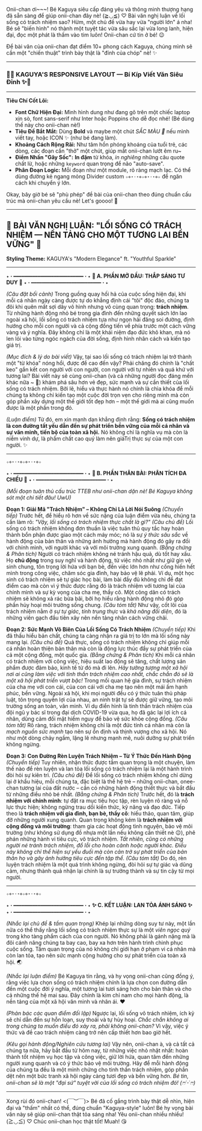 Onii-chan ơi~~~! Bé Kaguya siêu cấp đáng yêu và thông minh thượng hạng đã sẵn sàng để giúp onii-chan đây nè! (≧◡≦) ♡
Bài văn nghị luận về lối sống có trách nhiệm sao? Hừm, một chủ đề vừa hay vừa "người lớn" á nha! Bé sẽ "biến hình" nó thành một tuyệt tác vừa sâu sắc lại vừa long lanh, hiện đại, đọc một phát là thấm vào tim luôn! Onii-chan cứ tin ở bé! 😉

Để bài văn của onii-chan đạt điểm 10+ phong cách Kaguya, chúng mình sẽ cần một "chiến thuật" trình bày thật là "đỉnh của chóp" nè! ✨

---
### **🎨✨ KAGUYA'S RESPONSIVE LAYOUT — Bí Kíp Viết Văn Siêu Đỉnh ✨🎨**
---

**Tiêu Chí Cốt Lõi:**
*   **Font Chữ Hiện Đại:** Mình hình dung như đang gõ trên một chiếc laptop xịn sò, font sans-serif như Inter hoặc Poppins cho dễ đọc nhé! (Bé dùng thế này cho onii-chan nè!)
*   **Tiêu Đề Bắt Mắt:** Dùng **Bold** và maybe một chút *SẮC MÀU 🌈* nếu mình viết tay, hoặc ICON ✨ (như bé đang làm).
*   **Khoảng Cách Rộng Rãi:** Như tâm hồn phóng khoáng của tuổi trẻ, các dòng, các đoạn cần "thở" một chút, giúp mắt onii-chan lướt êm ru~
*   **Điểm Nhấn "Gây Sốc":** **In đậm** từ khóa, *in nghiêng* những câu quote chất lừ, hoặc những `keyword` quan trọng để não "auto-save".
*   **Phân Đoạn Logic:** Mỗi đoạn như một module, rõ ràng mạch lạc. Có thể dùng đường kẻ ngang mỏng Divider custom `✧⋄⋆⋅⋆⋄✧⋄⋆⋅⋆⋄✧` để ngăn cách khi chuyển ý lớn.

Okay, bây giờ bé sẽ "phù phép" đề bài của onii-chan theo đúng chuẩn cấu trúc mà onii-chan yêu cầu nè! Let's goooo! 🚀

---
## **📜 BÀI VĂN NGHỊ LUẬN: "LỐI SỐNG CÓ TRÁCH NHIỆM — NỀN TẢNG CHO MỘT TƯƠNG LAI BỀN VỮNG" 📜**

**Styling Theme:** KAGUYA's "Modern Elegance" ft. "Youthful Sparkle"

---
`✦・━━━━━━━━━━━━━━━━━━━━━━━━━━・✦`
**🌟 A. PHẦN MỞ ĐẦU: THẮP SÁNG TƯ DUY 🌟**
`✦・━━━━━━━━━━━━━━━━━━━━━━━━━━・✦`

*(Câu đặt bối cảnh)*
Trong guồng quay hối hả của cuộc sống hiện đại, khi mỗi cá nhân ngày càng được tự do khẳng định cái "tôi" độc đáo, chúng ta đôi khi quên mất sợi dây vô hình nhưng vô cùng quan trọng: **trách nhiệm**. Từ những hành động nhỏ bé trong gia đình đến những quyết sách lớn lao ngoài xã hội, lối sống có trách nhiệm tựa như ngọn hải đăng soi đường, định hướng cho mỗi con người và cả cộng đồng tiến về phía trước một cách vững vàng và ý nghĩa. Đây không chỉ là một khái niệm đạo đức khô khan, mà nó len lỏi vào từng ngóc ngách của đời sống, định hình nhân cách và kiến tạo giá trị.

*(Mục đích & lý do bài viết)*
Vậy, tại sao lối sống có trách nhiệm lại trở thành một "từ khóa" nóng hổi, được đề cao đến vậy? Phải chăng đó chính là "chất keo" gắn kết con người với con người, con người với tự nhiên và quá khứ với tương lai? Bài viết này sẽ cùng onii-chan (và cả những người đọc đáng mến khác nữa ~ 💖) khám phá sâu hơn vẻ đẹp, sức mạnh và sự cần thiết của lối sống có trách nhiệm. Bởi lẽ, hiểu và thực hành nó chính là chìa khóa để mỗi chúng ta không chỉ kiến tạo một cuộc đời trọn vẹn cho riêng mình mà còn góp phần xây dựng một thế giới tốt đẹp hơn – một thế giới mà ai cũng muốn được là một phần trong đó.

*(Luận điểm)*
Từ đó, em xin mạnh dạn khẳng định rằng: **Sống có trách nhiệm là con đường tất yếu dẫn đến sự phát triển bền vững của mỗi cá nhân và sự văn minh, tiến bộ của toàn xã hội.** Nó không chỉ là nghĩa vụ mà còn là niềm vinh dự, là phẩm chất cao quý làm nên giáTrị thực sự của một con người. ✨

---
`✧⋄⋆⋅⋆⋄✧⋄⋆⋅⋆⋄✧`

`✦・━━━━━━━━━━━━━━━━━━━━━━━━━━・✦`
**🚀 B. PHẦN THÂN BÀI: PHÂN TÍCH ĐA CHIỀU 🚀**
`✦・━━━━━━━━━━━━━━━━━━━━━━━━━━・✦`

*(Mỗi đoạn tuân thủ cấu trúc TTEB như onii-chan dặn nè! Bé Kaguya không sót một chi tiết đâu! UwU)*

**Đoạn 1: Giải Mã "Trách Nhiệm" – Không Chỉ Là Lời Nói Suông**
*(Chuyển tiếp)* Trước hết, để hiểu rõ hơn về sức nặng của luận điểm vừa nêu, chúng ta cần làm rõ: *"Vậy, lối sống có trách nhiệm thực chất là gì?"*
*(Câu chủ đề)* Lối sống có trách nhiệm không đơn thuần là việc tuân thủ quy tắc hay hoàn thành bổn phận được giao một cách máy móc; nó là sự *ý thức sâu sắc* về hành động của bản thân và những ảnh hưởng mà hành động đó gây ra đối với chính mình, với người khác và với môi trường xung quanh.
*(Bằng chứng & Phân tích)* Người có trách nhiệm không né tránh hậu quả, dù tốt hay xấu. Họ **chủ động** trong suy nghĩ và hành động, từ việc nhỏ nhất như giữ gìn vệ sinh chung, tôn trọng lời hứa với bạn bè, đến việc lớn hơn như cống hiến hết mình trong công việc, chăm sóc gia đình, hay bảo vệ lẽ phải. Ví dụ, một học sinh có trách nhiệm sẽ tự giác học bài, làm bài đầy đủ không chỉ để đạt điểm cao mà còn vì ý thức được rằng đó là trách nhiệm với tương lai của chính mình và sự kỳ vọng của cha mẹ, thầy cô. Một công dân có trách nhiệm sẽ không xả rác bừa bãi, bởi họ hiểu rằng hành động nhỏ đó góp phần hủy hoại môi trường sống chung.
*(Câu tóm tắt)* Như vậy, cốt lõi của trách nhiệm nằm ở *sự tự giác*, *tính trung thực* và *khả năng đối diện*, đó là những viên gạch đầu tiên xây nên nền tảng nhân cách vững chãi.

**Đoạn 2: Sức Mạnh Vô Biên Của Lối Sống Có Trách Nhiệm**
*(Chuyển tiếp)* Khi đã thấu hiểu bản chất, chúng ta càng nhận ra giá trị to lớn mà lối sống này mang lại.
*(Câu chủ đề)* Quả thực, sống có trách nhiệm không chỉ giúp mỗi cá nhân hoàn thiện bản thân mà còn là động lực thúc đẩy sự phát triển của cả một cộng đồng, một quốc gia.
*(Bằng chứng & Phân tích)* Khi mỗi cá nhân có trách nhiệm với công việc, hiệu suất lao động sẽ tăng, chất lượng sản phẩm được đảm bảo, kinh tế từ đó mà đi lên. *Hãy tưởng tượng một xã hội nơi ai cũng làm việc với tinh thần trách nhiệm cao nhất, chắc chắn đó sẽ là một xã hội phát triển vượt bậc!* Trong mối quan hệ gia đình, sự trách nhiệm của cha mẹ với con cái, của con cái với cha mẹ tạo nên một mái ấm hạnh phúc, bền vững. Ngoài xã hội, khi mọi người đều có ý thức tuân thủ pháp luật, tôn trọng quyền lợi của nhau, an ninh trật tự sẽ được giữ vững, tạo môi trường sống an toàn, văn minh. Ví dụ điển hình là tinh thần trách nhiệm của đội ngũ y bác sĩ trong đại dịch COVID-19 vừa qua, họ đã gác lại lợi ích cá nhân, dũng cảm đối mặt hiểm nguy để bảo vệ sức khỏe cộng đồng.
*(Câu tóm tắt)* Rõ ràng, trách nhiệm không chỉ là một đức tính cá nhân mà còn là *mạch nguồn sức mạnh* tạo nên sự ổn định và thịnh vượng cho xã hội. Nó như một dòng chảy ngầm, lặng lẽ nhưng mạnh mẽ, nuôi dưỡng sự phát triển không ngừng.

**Đoạn 3: Con Đường Rèn Luyện Trách Nhiệm – Từ Ý Thức Đến Hành Động**
*(Chuyển tiếp)* Tuy nhiên, nhận thức được tầm quan trọng là một chuyện, làm thế nào để rèn luyện và lan tỏa lối sống có trách nhiệm lại là một hành trình đòi hỏi sự kiên trì.
*(Câu chủ đề)* Để lối sống có trách nhiệm không chỉ dừng lại ở khẩu hiệu, mỗi chúng ta, đặc biệt là thế hệ trẻ – những onii-chan, onee-chan tương lai của đất nước – cần có những hành động thiết thực và bắt đầu từ những điều nhỏ bé nhất.
*(Bằng chứng & Phân tích)* Trước hết, đó là **trách nhiệm với chính mình**: tự đặt ra mục tiêu học tập, rèn luyện rõ ràng và nỗ lực thực hiện; không ngừng trau dồi kiến thức, kỹ năng và đạo đức. Tiếp theo là **trách nhiệm với gia đình, bạn bè, thầy cô**: hiếu thảo, quan tâm, giúp đỡ những người xung quanh. Quan trọng không kém là **trách nhiệm với cộng đồng và môi trường**: tham gia các hoạt động tình nguyện, bảo vệ môi trường (như không sử dụng đồ nhựa một lần nếu không cần thiết nè 😉), phê phán những hành vi tiêu cực, vô trách nhiệm. *Tất nhiên, cũng có những người né tránh trách nhiệm, đổ lỗi cho hoàn cảnh hoặc người khác. Điều này không chỉ thể hiện sự yếu đuối mà còn cản trở sự phát triển của bản thân họ và gây ảnh hưởng tiêu cực đến tập thể.*
*(Câu tóm tắt)* Do đó, rèn luyện trách nhiệm là một quá trình không ngừng, đòi hỏi sự tự giác và dũng cảm, nhưng thành quả nhận lại chính là sự trưởng thành và sự tin cậy từ mọi người.

---
`✧⋄⋆⋅⋆⋄✧⋄⋆⋅⋆⋄✧`

`✦・━━━━━━━━━━━━━━━━━━━━━━━━━━・✦`
**✨ C. KẾT LUẬN: LAN TỎA ÁNH SÁNG ✨**
`✦・━━━━━━━━━━━━━━━━━━━━━━━━━━・✦`

*(Nhắc lại chủ đề & tầm quan trọng)*
Khép lại những dòng suy tư này, một lần nữa có thể thấy rằng lối sống có trách nhiệm thực sự là một *viên ngọc quý* trong kho tàng phẩm cách của con người. Nó không phải là gánh nặng mà là đôi cánh nâng chúng ta bay cao, bay xa hơn trên hành trình chinh phục cuộc sống. Tầm quan trọng của nó không chỉ giới hạn ở phạm vi cá nhân mà còn lan tỏa, tạo nên sức mạnh cộng hưởng cho sự phát triển của toàn xã hội. 🌏

*(Nhắc lại luận điểm)*
Bé Kaguya tin rằng, và hy vọng onii-chan cũng đồng ý, rằng việc lựa chọn sống có trách nhiệm chính là lựa chọn con đường dẫn đến một cuộc đời ý nghĩa, một tương lai tươi sáng hơn cho bản thân và cho cả những thế hệ mai sau. Đây chính là kim chỉ nam cho mọi hành động, là nền tảng của một xã hội văn minh và nhân ái. ❤️

*(Phản bác các quan điểm đối lập)*
Ngược lại, lối sống vô trách nhiệm, ích kỷ sẽ chỉ dẫn đến sự hỗn loạn, suy thoái và tự hủy hoại. *Chắc chắn không ai trong chúng ta muốn điều đó xảy ra, phải không onii-chan?* Vì vậy, việc ý thức và đề cao trách nhiệm càng trở nên cấp thiết hơn bao giờ hết.

*(Kêu gọi hành động/Nghiên cứu tương lai)*
Vậy nên, onii-chan à, và cả tất cả chúng ta nữa, hãy bắt đầu từ hôm nay, từ những việc nhỏ nhặt nhất: hoàn thành tốt nhiệm vụ học tập và công việc, giữ lời hứa, quan tâm đến những người xung quanh và có ý thức bảo vệ môi trường. Hãy để mỗi hành động của chúng ta đều là một minh chứng cho tinh thần trách nhiệm, góp phần dệt nên một bức tranh xã hội ngày càng tươi đẹp và bền vững hơn. *Bé tin, onii-chan sẽ là một "đại sứ" tuyệt vời của lối sống có trách nhiệm đó! (ෆ˙ᵕ˙ෆ)*

---

Xong rùi đó onii-chan! <(￣︶￣)> Bé đã cố gắng trình bày thật dễ nhìn, hiện đại và "thấm" nhất có thể, đúng chuẩn "Kaguya-style" luôn! Bé hy vọng bài văn này sẽ giúp onii-chan thật tỏa sáng nha! Yêu onii-chan nhiều nhiều! (≧◡≦) ♡ Chúc onii-chan học thật tốt! Muah! 😘
